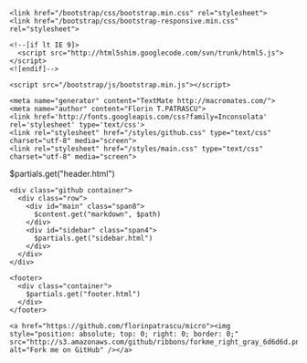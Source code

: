 <!DOCTYPE html PUBLIC "-//W3C//DTD HTML 4.01//EN"
        "http://www.w3.org/TR/html4/strict.dtd">

<html lang="en">
<head>
    <meta http-equiv="Content-Type" content="text/html; charset=utf-8">
    <meta charset="utf-8">
    <title>Micro framework - $!{Tools.PathUtilities.extractName("$path")} - </title>
    <meta name="viewport" content="width=device-width, initial-scale=1.0">

    <link href="/bootstrap/css/bootstrap.min.css" rel="stylesheet">
    <link href="/bootstrap/css/bootstrap-responsive.min.css" rel="stylesheet">
    
    <!--[if lt IE 9]>
      <script src="http://html5shim.googlecode.com/svn/trunk/html5.js"></script>
    <![endif]-->

    <script src="/bootstrap/js/bootstrap.min.js"></script>

    <meta name="generator" content="TextMate http://macromates.com/">
    <meta name="author" content="Florin T.PATRASCU">
    <link href='http://fonts.googleapis.com/css?family=Inconsolata' rel='stylesheet' type='text/css'>
    <link rel="stylesheet" href="/styles/github.css" type="text/css" charset="utf-8" media="screen">
    <link rel="stylesheet" href="/styles/main.css" type="text/css" charset="utf-8" media="screen">
</head>

<body>
    <div class="navbar navbar-static-top">
      <div class="navbar-inner">
        <div class="container">
          $partials.get("header.html")
        </div>
      </div>
    </div>

    <div class="github container">
      <div class="row">
        <div id="main" class="span8">
          $content.get("markdown", $path)
        </div>
        <div id="sidebar" class="span4">
          $partials.get("sidebar.html")
        </div>
      </div>
    </div>
    
    <footer>
      <div class="container">
        $partials.get("footer.html")
      </div>
    </footer>
    
    <a href="https://github.com/florinpatrascu/micro"><img style="position: absolute; top: 0; right: 0; border: 0;" src="http://s3.amazonaws.com/github/ribbons/forkme_right_gray_6d6d6d.png" alt="Fork me on GitHub" /></a>
    
</body>
</html>
